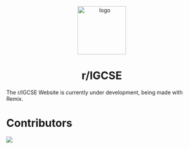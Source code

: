 <div align="center">
    <img alt="logo" src="https://i.imgur.com/y61hkqf.png" height="128px" />
    <h1>r/IGCSE</h1>
</div>

The r/IGCSE Website is currently under development, being made with Remix.

# Contributors

<a href="https://github.com/r-igcse/website/graphs/contributors">
  <img src="https://contrib.rocks/image?repo=r-igcse/website" />
</a>

